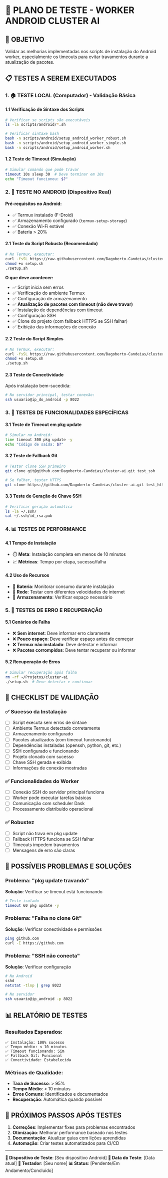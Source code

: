 # 🧪 PLANO DE TESTE - WORKER ANDROID CLUSTER AI

## 🎯 OBJETIVO
Validar as melhorias implementadas nos scripts de instalação do Android worker, especialmente os timeouts para evitar travamentos durante a atualização de pacotes.

## 📋 TESTES A SEREM EXECUTADOS

### 1. 🏠 TESTE LOCAL (Computador) - Validação Básica

#### 1.1 Verificação de Sintaxe dos Scripts
```bash
# Verificar se scripts são executáveis
ls -la scripts/android/*.sh

# Verificar sintaxe bash
bash -n scripts/android/setup_android_worker_robust.sh
bash -n scripts/android/setup_android_worker_simple.sh
bash -n scripts/android/setup_android_worker.sh
```

#### 1.2 Teste de Timeout (Simulação)
```bash
# Simular comando que pode travar
timeout 10s sleep 30  # Deve terminar em 10s
echo "Timeout funcionou: $?"
```

### 2. 📱 TESTE NO ANDROID (Dispositivo Real)

#### Pré-requisitos no Android:
- ✅ Termux instalado (F-Droid)
- ✅ Armazenamento configurado (`termux-setup-storage`)
- ✅ Conexão Wi-Fi estável
- ✅ Bateria > 20%

#### 2.1 Teste do Script Robusto (Recomendado)
```bash
# No Termux, executar:
curl -fsSL https://raw.githubusercontent.com/Dagoberto-Candeias/cluster-ai/main/scripts/android/setup_android_worker_robust.sh -o setup.sh
chmod +x setup.sh
./setup.sh
```

**O que deve acontecer:**
- ✅ Script inicia sem erros
- ✅ Verificação do ambiente Termux
- ✅ Configuração de armazenamento
- ✅ **Atualização de pacotes com timeout (não deve travar)**
- ✅ Instalação de dependências com timeout
- ✅ Configuração SSH
- ✅ Clone do projeto (com fallback HTTPS se SSH falhar)
- ✅ Exibição das informações de conexão

#### 2.2 Teste do Script Simples
```bash
# No Termux, executar:
curl -fsSL https://raw.githubusercontent.com/Dagoberto-Candeias/cluster-ai/main/scripts/android/setup_android_worker_simple.sh -o setup.sh
chmod +x setup.sh
./setup.sh
```

#### 2.3 Teste de Conectividade
Após instalação bem-sucedida:
```bash
# No servidor principal, testar conexão:
ssh usuario@ip_do_android -p 8022
```

### 3. 🔧 TESTES DE FUNCIONALIDADES ESPECÍFICAS

#### 3.1 Teste de Timeout em pkg update
```bash
# Simular no Android:
time timeout 300 pkg update -y
echo "Código de saída: $?"
```

#### 3.2 Teste de Fallback Git
```bash
# Testar clone SSH primeiro
git clone git@github.com:Dagoberto-Candeias/cluster-ai.git test_ssh

# Se falhar, testar HTTPS
git clone https://github.com/Dagoberto-Candeias/cluster-ai.git test_https
```

#### 3.3 Teste de Geração de Chave SSH
```bash
# Verificar geração automática
ls -la ~/.ssh/
cat ~/.ssh/id_rsa.pub
```

### 4. 📊 TESTES DE PERFORMANCE

#### 4.1 Tempo de Instalação
- ⏱️ **Meta**: Instalação completa em menos de 10 minutos
- 📈 **Métricas**: Tempo por etapa, sucesso/falha

#### 4.2 Uso de Recursos
- 🔋 **Bateria**: Monitorar consumo durante instalação
- 📶 **Rede**: Testar com diferentes velocidades de internet
- 💾 **Armazenamento**: Verificar espaço necessário

### 5. 🚨 TESTES DE ERRO E RECUPERAÇÃO

#### 5.1 Cenários de Falha
- ❌ **Sem internet**: Deve informar erro claramente
- ❌ **Pouco espaço**: Deve verificar espaço antes de começar
- ❌ **Termux não instalado**: Deve detectar e informar
- ❌ **Pacotes corrompidos**: Deve tentar recuperar ou informar

#### 5.2 Recuperação de Erros
```bash
# Simular recuperação após falha
rm -rf ~/Projetos/cluster-ai
./setup.sh  # Deve detectar e continuar
```

## 📝 CHECKLIST DE VALIDAÇÃO

### ✅ Sucesso da Instalação
- [ ] Script executa sem erros de sintaxe
- [ ] Ambiente Termux detectado corretamente
- [ ] Armazenamento configurado
- [ ] Pacotes atualizados (com timeout funcionando)
- [ ] Dependências instaladas (openssh, python, git, etc.)
- [ ] SSH configurado e funcionando
- [ ] Projeto clonado com sucesso
- [ ] Chave SSH gerada e exibida
- [ ] Informações de conexão mostradas

### ✅ Funcionalidades do Worker
- [ ] Conexão SSH do servidor principal funciona
- [ ] Worker pode executar tarefas básicas
- [ ] Comunicação com scheduler Dask
- [ ] Processamento distribuído operacional

### ✅ Robustez
- [ ] Script não trava em pkg update
- [ ] Fallback HTTPS funciona se SSH falhar
- [ ] Timeouts impedem travamentos
- [ ] Mensagens de erro são claras

## 🐛 POSSÍVEIS PROBLEMAS E SOLUÇÕES

### Problema: "pkg update travando"
**Solução**: Verificar se timeout está funcionando
```bash
# Teste isolado
timeout 60 pkg update -y
```

### Problema: "Falha no clone Git"
**Solução**: Verificar conectividade e permissões
```bash
ping github.com
curl -I https://github.com
```

### Problema: "SSH não conecta"
**Solução**: Verificar configuração
```bash
# No Android
sshd
netstat -tlnp | grep 8022

# No servidor
ssh usuario@ip_android -p 8022
```

## 📊 RELATÓRIO DE TESTES

### Resultados Esperados:
```
✅ Instalação: 100% sucesso
✅ Tempo médio: < 10 minutos
✅ Timeout funcionando: Sim
✅ Fallback Git: Funcional
✅ Conectividade: Estabelecida
```

### Métricas de Qualidade:
- **Taxa de Sucesso**: > 95%
- **Tempo Médio**: < 10 minutos
- **Erros Comuns**: Identificados e documentados
- **Recuperação**: Automática quando possível

## 🎯 PRÓXIMOS PASSOS APÓS TESTES

1. **Correções**: Implementar fixes para problemas encontrados
2. **Otimização**: Melhorar performance baseado nos testes
3. **Documentação**: Atualizar guias com lições aprendidas
4. **Automação**: Criar testes automatizados para CI/CD

---

**📱 Dispositivo de Teste**: [Seu dispositivo Android]
**📅 Data do Teste**: [Data atual]
**👤 Testador**: [Seu nome]
**📊 Status**: [Pendente/Em Andamento/Concluído]
